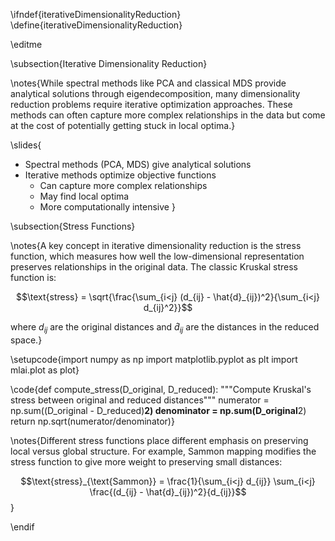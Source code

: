 \ifndef{iterativeDimensionalityReduction}
\define{iterativeDimensionalityReduction}

\editme

\subsection{Iterative Dimensionality Reduction}

\notes{While spectral methods like PCA and classical MDS provide analytical solutions through eigendecomposition, many dimensionality reduction problems require iterative optimization approaches. These methods can often capture more complex relationships in the data but come at the cost of potentially getting stuck in local optima.}

\slides{
* Spectral methods (PCA, MDS) give analytical solutions
* Iterative methods optimize objective functions
  * Can capture more complex relationships
  * May find local optima
  * More computationally intensive
}

\subsection{Stress Functions}

\notes{A key concept in iterative dimensionality reduction is the stress function, which measures how well the low-dimensional representation preserves relationships in the original data. The classic Kruskal stress function is:

$$\text{stress} = \sqrt{\frac{\sum_{i<j} (d_{ij} - \hat{d}_{ij})^2}{\sum_{i<j} d_{ij}^2}}$$

where $d_{ij}$ are the original distances and $\hat{d}_{ij}$ are the distances in the reduced space.}

\setupcode{import numpy as np
import matplotlib.pyplot as plt
import mlai.plot as plot}

\code{def compute_stress(D_original, D_reduced):
    """Compute Kruskal's stress between original and reduced distances"""
    numerator = np.sum((D_original - D_reduced)**2)
    denominator = np.sum(D_original**2)
    return np.sqrt(numerator/denominator)}

\notes{Different stress functions place different emphasis on preserving local versus global structure. For example, Sammon mapping modifies the stress function to give more weight to preserving small distances:

$$\text{stress}_{\text{Sammon}} = \frac{1}{\sum_{i<j} d_{ij}} \sum_{i<j} \frac{(d_{ij} - \hat{d}_{ij})^2}{d_{ij}}$$}

\endif
